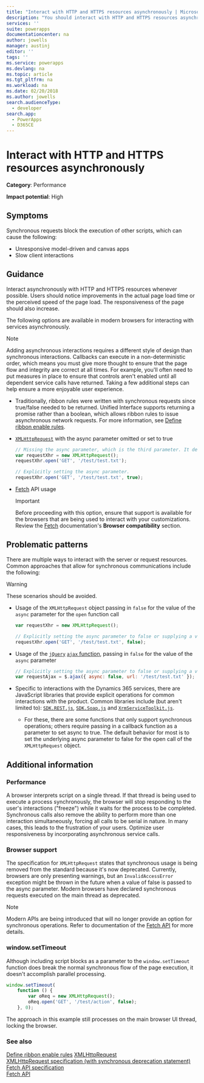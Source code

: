 ```yaml
---
title: "Interact with HTTP and HTTPS resources asynchronously | MicrosoftDocs"
description: "You should interact with HTTP and HTTPS resources asynchronously when writing JavaScript client extensions for model driven apps."
services: ''
suite: powerapps
documentationcenter: na
author: jowells
manager: austinj
editor: ''
tags: ''
ms.service: powerapps
ms.devlang: na
ms.topic: article
ms.tgt_pltfrm: na
ms.workload: na
ms.date: 02/20/2018
ms.author: jowells
search.audienceType: 
  - developer
search.app: 
  - PowerApps
  - D365CE
---
```

# Interact with HTTP and HTTPS resources asynchronously

**Category**: Performance

**Impact potential**: High

<a name='symptoms'></a>

## Symptoms

Synchronous requests block the execution of other scripts, which can cause the following:

- Unresponsive model-driven and canvas apps
- Slow client interactions

<a name='guidance'></a>

## Guidance

Interact asynchronously with HTTP and HTTPS resources whenever possible. Users should notice improvements in the actual page load time or the perceived speed of the page load. The responsiveness of the page should also increase.

The following options are available in modern browsers for interacting with services asynchronously.

> [!NOTE]
> Adding asynchronous interactions requires a different style of design than synchronous interactions. Callbacks can execute in a non-deterministic order, which means you must give more thought to ensure that the page flow and integrity are correct at all times. For example, you'll often need to put measures in place to ensure that controls aren't enabled until all dependent service calls have returned. Taking a few additional steps can help ensure a more enjoyable user experience.

- Traditionally, ribbon rules were written with synchronous requests since true/false needed to be returned. Unified Interface supports returning a promise rather than a boolean, which allows ribbon rules to issue asynchronous network requests. For more information, see [Define ribbon enable rules](/powerapps/developer/model-driven-apps/define-ribbon-enable-rules#custom-rule).

- [`XMLHttpRequest`](https://developer.mozilla.org/docs/Web/API/XMLHttpRequest) with the async parameter omitted or set to true

  ```javascript
  // Missing the async parameter, which is the third parameter. It defaults to true, which is the value you want.
  var requestXhr = new XMLHttpRequest();
  requestXhr.open('GET', '/test/test.txt');

  // Explicitly setting the async parameter.
  requestXhr.open('GET', '/test/test.txt', true);
  ```

- [Fetch](https://developer.mozilla.org/docs/Web/API/Fetch_API) API usage

  > [!IMPORTANT]
  > Before proceeding with this option, ensure that support is available for the browsers that are being used to interact with your customizations. Review the [Fetch](https://developer.mozilla.org/docs/Web/API/Fetch_API) documentation's **Browser compatibility** section.

<a name='problem'></a>

## Problematic patterns

There are multiple ways to interact with the server or request resources. Common approaches that allow for synchronous communications include the following:

> [!WARNING]
> These scenarios should be avoided.

- Usage of the `XMLHttpRequest` object passing in `false` for the value of the `async` parameter for the `open` function call

  ```javascript
  var requestXhr = new XMLHttpRequest();

  // Explicitly setting the async parameter to false or supplying a variable with a value of false will force this as a synchronous call.
  requestXhr.open('GET', '/test/test.txt', false);
  ```

- Usage of the [`jQuery`](https://www.jquery.com) [`ajax` function](https://api.jquery.com/jquery.ajax/), passing in `false` for the value of the `async` parameter

  ```javascript
  // Explicitly setting the async parameter to false or supplying a variable with a value of false will force this as a synchronous call.
  var requestAjax = $.ajax({ async: false, url: '/test/test.txt' });
  ```

- Specific to interactions with the Dynamics 365 services, there are JavaScript libraries that provide explicit operations for common interactions with the product. Common libraries include (but aren't limited to): [`SDK.REST.js`](https://msdn.microsoft.com/library/gg334427(v=crm.7).aspx#BKMK_SDKREST), [`SDK.Soap.js`](https://code.msdn.microsoft.com/sdksoapjs-9b51b99a) and [`XrmServiceToolkit.js`](https://github.com/XrmServiceToolkit/XrmServiceToolkit).
  - For these, there are some functions that only support synchronous operations; others require passing in a callback function as a parameter to set async to true. The default behavior for most is to set the underlying async parameter to false for the open call of the `XMLHttpRequest` object.

<a name='additional'></a>

## Additional information

### Performance

A browser interprets script on a single thread. If that thread is being used to execute a process synchronously, the browser will stop responding to the user's interactions ("freeze") while it waits for the process to be completed. Synchronous calls also remove the ability to perform more than one interaction simultaneously, forcing all calls to be serial in nature. In many cases, this leads to the frustration of your users. Optimize user responsiveness by incorporating asynchronous service calls.

### Browser support

The specification for `XMLHttpRequest` states that synchronous usage is being removed from the standard because it's now deprecated. Currently, browsers are only presenting warnings, but an `InvalidAccessError` exception might be thrown in the future when a value of false is passed to the async parameter. Modern browsers have declared synchronous requests executed on the main thread as deprecated.

> [!NOTE]
> Modern APIs are being introduced that will no longer provide an option for synchronous operations. Refer to documentation of the [Fetch API](https://developer.mozilla.org/docs/Web/API/Fetch_API) for more details.

### window.setTimeout

Although including script blocks as a parameter to the `window.setTimeout` function does break the normal synchronous flow of the page execution, it doesn't accomplish parallel processing.

```javascript
window.setTimeout(
    function () {
        var oReq = new XMLHttpRequest();
        oReq.open('GET', '/test/action', false);
    }, 0);
```

The approach in this example still processes on the main browser UI thread, locking the browser.

<a name='seealso'></a>

### See also

[Define ribbon enable rules](/powerapps/developer/model-driven-apps/define-ribbon-enable-rules#custom-rule)
[XMLHttpRequest](https://docs.microsoft.com/microsoft-edge/dev-guide/performance/xmlhttprequest)<br />
[XMLHttpRequest specification (with synchronous deprecation statement)](https://xhr.spec.whatwg.org/#the-open()-method)<br />
[Fetch API specification](https://fetch.spec.whatwg.org/#fetch-api)<br />
[Fetch API](https://developer.mozilla.org/docs/Web/API/Fetch_API)
